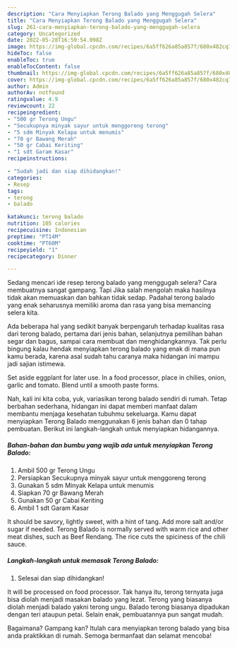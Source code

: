 ```yaml
---
description: "Cara Menyiapkan Terong Balado yang Menggugah Selera"
title: "Cara Menyiapkan Terong Balado yang Menggugah Selera"
slug: 261-cara-menyiapkan-terong-balado-yang-menggugah-selera
category: Uncategorized
date: 2022-05-28T16:59:54.098Z
image: https://img-global.cpcdn.com/recipes/6a5ff626a85a857f/680x482cq70/terong-balado-foto-resep-utama.jpg
hideToc: false
enableToc: true
enableTocContent: false
thumbnail: https://img-global.cpcdn.com/recipes/6a5ff626a85a857f/680x482cq70/terong-balado-foto-resep-utama.jpg
cover: https://img-global.cpcdn.com/recipes/6a5ff626a85a857f/680x482cq70/terong-balado-foto-resep-utama.jpg
author: Admin
authorAv: notfound
ratingvalue: 4.9
reviewcount: 22
recipeingredient:
- "500 gr Terong Ungu"
- "Secukupnya minyak sayur untuk menggoreng terong"
- "5 sdm Minyak Kelapa untuk menumis"
- "70 gr Bawang Merah"
- "50 gr Cabai Keriting"
- "1 sdt Garam Kasar"
recipeinstructions:

- "Sudah jadi dan siap dihidangkan!"
categories:
- Resep
tags:
- terong
- balado

katakunci: terong balado 
nutrition: 105 calories
recipecuisine: Indonesian
preptime: "PT14M"
cooktime: "PT60M"
recipeyield: "1"
recipecategory: Dinner

---
```



Sedang mencari ide resep terong balado yang menggugah selera? Cara membuatnya sangat gampang. Tapi Jika salah mengolah maka hasilnya tidak akan memuaskan dan bahkan tidak sedap. Padahal terong balado yang enak seharusnya memiliki aroma dan rasa yang bisa memancing selera kita.


Ada beberapa hal yang sedikit banyak berpengaruh terhadap kualitas rasa dari terong balado, pertama dari jenis bahan, selanjutnya pemilihan bahan segar dan bagus, sampai cara membuat dan menghidangkannya. Tak perlu bingung kalau hendak menyiapkan terong balado yang enak di mana pun kamu berada, karena asal sudah tahu caranya maka hidangan ini mampu jadi sajian istimewa.

Set aside eggplant for later use. In a food processor, place in chilies, onion, garlic and tomato. Blend until a smooth paste forms.


Nah, kali ini kita coba, yuk, variasikan terong balado sendiri di rumah. Tetap berbahan sederhana, hidangan ini dapat memberi manfaat dalam membantu menjaga kesehatan tubuhmu sekeluarga. Kamu dapat menyiapkan Terong Balado menggunakan 6 jenis bahan dan 0 tahap pembuatan. Berikut ini langkah-langkah untuk menyiapkan hidangannya.

<!--inarticleads1-->

##### Bahan-bahan dan bumbu yang wajib ada untuk menyiapkan Terong Balado:

1. Ambil 500 gr Terong Ungu
1. Persiapkan Secukupnya minyak sayur untuk menggoreng terong
1. Gunakan 5 sdm Minyak Kelapa untuk menumis
1. Siapkan 70 gr Bawang Merah
1. Gunakan 50 gr Cabai Keriting
1. Ambil 1 sdt Garam Kasar


It should be savory, lightly sweet, with a hint of tang. Add more salt and/or sugar if needed. Terong Balado is normally served with warm rice and other meat dishes, such as Beef Rendang. The rice cuts the spiciness of the chili sauce. 

<!--inarticleads2-->

##### Langkah-langkah untuk memasak Terong Balado:


1. Selesai dan siap dihidangkan!

It will be processed on food processor. Tak hanya itu, terong ternyata juga bisa diolah menjadi masakan balado yang lezat. Terong yang biasanya diolah menjadi balado yakni terong ungu. Balado terong biasanya dipadukan dengan teri ataupun petai. Selain enak, pembuatannya pun sangat mudah. 

Bagaimana? Gampang kan? Itulah cara menyiapkan terong balado yang bisa anda praktikkan di rumah. Semoga bermanfaat dan selamat mencoba!
